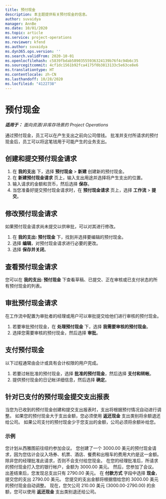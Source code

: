 ```yaml
---
title: 预付现金
description: 本主题提供有关预付现金的信息。
author: suvaidya
manager: AnnBe
ms.date: 10/01/2020
ms.topic: article
ms.service: project-operations
ms.reviewer: kfend
ms.author: suvaidya
ms.dyn365.ops.version: ''
ms.search.validFrom: 2020-10-01
ms.openlocfilehash: c5839fbdab58903555936324139b76f4c94b6c35
ms.sourcegitcommit: 4cf1dc1561b92fca4175f0b3813133c5e63ce8e6
ms.translationtype: HT
ms.contentlocale: zh-CN
ms.lasthandoff: 10/28/2020
ms.locfileid: "4122738"
---
```

# <a name="cash-advance"></a>预付现金

_**适用于：** 面向资源/非库存场景的 Project Operations_

通过预付现金，员工可以在产生支出之前向公司借钱。 批准并支付所请求的预付现金后，员工可以将这笔钱用于可能产生的业务支出。 

## <a name="create-and-submit-a-cash-advance-request"></a>创建和提交预付现金请求

1. 在 **我的支出** 下，选择 **预付现金** > **新建** 创建新的预付现金。 
2. 在 **新建预付现金请求** 页上，输入支出用途并选择将产生支出的位置。
3. 输入请求的金额和货币，然后选择 **保存**。 
4. 当您准备好提交预付现金请求时，在 **预付现金请求** 页上，选择 **工作流** > **提交**。

## <a name="modify-a-cash-advance-request"></a>修改预付现金请求

如果预付现金请求尚未提交以供审批，可以对其进行修改。

1. 在 **我的支出: 预付现金** 下，找到并选择要编辑的预付现金。
2. 选择 **编辑**，对预付现金请求进行必要的更改。 
3. 选择 **保存并关闭**。


## <a name="view-cash-advance-requests"></a>查看预付现金请求
您可以在 **我的支出: 预付现金** 下查看草稿、已提交、正在审核或已支付状态的所有预付现金的列表。 

## <a name="approve-cash-advance-requests"></a>审批预付现金请求

在工作流中配置为审批者的经理或用户可以审批提交给他们进行审核的预付现金。 

1. 若要审批预付现金，在 **处理预付现金** 下，选择 **我需要审核的预付现金**。
2. 选择您需要审核的预付现金，然后选择 **审批**。  

## <a name="pay-cash-advances"></a>支付预付现金 
以下过程通常由会计或具有会计权限的用户完成。

1. 若要过帐批准的预付现金，选择 **批准的预付现金**，然后选择 **支付和转帐**。  
2. 提供预付现金的日记帐详细信息，然后选择 **确定**。 

## <a name="submit-an-expense-report-against-a-paid-cash-advance"></a>针对已支付的预付现金提交支出报表 

当您为已收到的预付现金创建和提交支出报表时，支出将根据预付情况自动进行调整。 如果您的预付现金大于支出金额，您必须使用 **返还现金** 支出类别将余额退还给公司。 如果公司支付的预付现金少于您支出的金额，公司必须将余额补给您。 

### <a name="example"></a>示例
您计划从西雅图前往纽约参加会议。 您创建了一个 3000.00 美元的预付现金请求，因为您估计会议入场券、机票、酒店、餐费和出租车的费用大约是这一金额。 除非您的经理批准此请求，否则不会支付给您现金。 在您的经理批准后，所请求的预付现金打入您的银行帐户，金额为 3000.00 美元。 然后，您参加了会议。 出差结束后，您发现总支出只有 2790.00 美元。 在 **付款方式** 字段中选择 **现金**，提交您的支出 2790.00 美元。 您提交的支出金额将根据借给您的 3000.00 美元的预付现金自动调整。 现在，您欠公司 210.00 美元 (3000.00-2790.00) 的余额，您可以使用 **返还现金** 支出类别退还给公司。 
